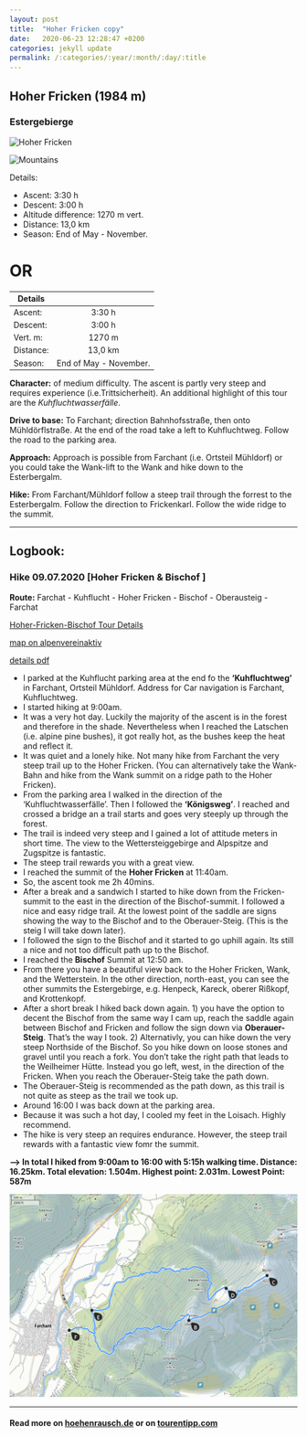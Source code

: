 ```yaml
---
layout: post
title:  "Hoher Fricken copy"
date:   2020-06-23 12:28:47 +0200
categories: jekyll update
permalink: /:categories/:year/:month/:day/:title
---
```



## Hoher Fricken (1984 m)
### Estergebierge

![Hoher Fricken](https://www.hoehenrausch.de/berge/hoher-fricken/highlight.jpg)

![Mountains](/assets/wank-1.jpeg)

Details:
-   Ascent:  3:30 h
-   Descent:  3:00 h
-   Altitude difference: 1270 m vert.
-   Distance: 13,0 km
-   Season: End of May - November.

# OR

| Details       |               |
| ------------- |:-------------:|
| Ascent:       | 3:30 h        |
| Descent:      | 3:00 h        |
| Vert. m:      | 1270 m        |
| Distance:     | 13,0 km       |
| Season:       |  End of May - November. |


**Character:** of medium difficulty. The ascent is partly very steep and requires experience (i.e.Trittsicherheit).
An additional highlight of this tour are the *Kuhfluchtwasserfälle*.

**Drive to base:**
To Farchant; direction Bahnhofsstraße, then onto Mühldörflstraße. At the end of the road take a left to Kuhfluchtweg. Follow the road to the parking area.

**Approach:**
Approach is possible from Farchant (i.e. Ortsteil Mühldorf) or you could take the Wank-lift to the Wank and hike down to the Esterbergalm.

**Hike:**
From Farchant/Mühldorf follow a steep trail through the forrest to the Esterbergalm. Follow the direction to Frickenkarl. Follow the wide ridge to the summit.


-------

## Logbook:

### Hike 09.07.2020 [Hoher Fricken & Bischof ]
**Route:**  Farchat - Kuhflucht - Hoher Fricken - Bischof - Oberausteig - Farchat

[Hoher-Fricken-Bischof Tour Details](/assets/docs/hoher-fricken-bischof-tour-details.pdf)

[map on alpenvereinaktiv](https://www.alpenvereinaktiv.com/de/tour/farchant-hoher-fricken-bischof-oberauer-steig-farchant/177925701/?share=%7Eznhruplk%244osg3avn)

[details pdf](hikingblog.github.io/assets/docs/hoher-fricken-bischof-tour-details.pdf)


- I parked at the Kuhflucht parking area at the end fo the **‘Kuhfluchtweg’** in Farchant, Ortsteil Mühldorf. Address for Car navigation is Farchant, Kuhfluchtweg.
- I started hiking at 9:00am.
- It was a very hot day. Luckily the majority of the ascent is in the forest and therefore in the shade. Nevertheless when I reached the Latschen (i.e. alpine pine bushes), it got really hot, as the bushes keep the heat and reflect it.
- It was quiet and a lonely hike. Not many hike from Farchant the very steep trail up to the Hoher Fricken. (You can alternatively take the Wank-Bahn and hike from the Wank summit on a ridge path to the Hoher Fricken).
- From the parking area I walked in the direction of the ‘Kuhfluchtwasserfälle’. Then I followed the **‘Königsweg’**. I reached and crossed a bridge an a trail starts and goes very steeply up through the forest.
- The trail is indeed very steep and I gained a lot of attitude meters in short time. The view to the Wettersteiggebirge and Alpspitze and Zugspitze is fantastic.
- The steep trail rewards you with a great view.
- I reached the summit of the **Hoher Fricken** at 11:40am.
- So, the ascent took me  2h 40mins.
- After a break and a sandwich I started to hike down from the Fricken-summit to the east in the direction of the Bischof-summit. I followed a nice and easy ridge trail. At the lowest point of the saddle are signs showing the way to the Bischof and to the Oberauer-Steig.  (This is the steig I will take down later).
- I followed the sign to the Bischof and it started to go uphill again. Its still a nice and not too difficult path up to the Bischof.
- I reached the **Bischof** Summit at 12:50 am.
- From there you have a beautiful view back to the Hoher Fricken, Wank, and the Wetterstein. In the other direction, north-east, you can see the other summits the Estergebirge, e.g. Henpeck, Kareck, oberer Rißkopf, and Krottenkopf.
- After a short break I hiked back down again. 1) you have the option to decent the Bischof from the same way I cam up, reach the saddle again between Bischof and Fricken and follow the sign down via **Oberauer-Steig**. That’s the way I took. 2) Alternativly, you can hike down the very steep Northside of the Bischof. So you hike down on loose stones and gravel until you reach a fork. You don’t take the right path that leads to the Weilheimer Hütte. Instead you go left, west, in the direction of the Fricken. When you reach the Oberauer-Steig take the path down.
- The Oberauer-Steig is recommended as the path down, as this trail is not quite as steep as the trail we took up.
- Around 16:00 I was back down at the parking area.
- Because it was such a hot day, I cooled my feet in the Loisach. Highly recommend.
- The hike is very steep an requires endurance. However, the steep trail rewards with a fantastic view fomr the summit.

**—> In total I hiked from 9:00am to 16:00 with 5:15h walking time. Distance: 16.25km. Total elevation: 1.504m. Highest point: 2.031m. Lowest Point: 587m**

![Hoher-Fricken-Bischof-Tour](/assets/img/hiking/Hoher-Fricken-09.07.20.png)


---

#### Read more on [hoehenrausch.de](https://www.hoehenrausch.de/berge/hoher-fricken/) or on [tourentipp.com](https://www.tourentipp.com/de/touren/Hoher-Fricken-Bergtour_1445.html)
